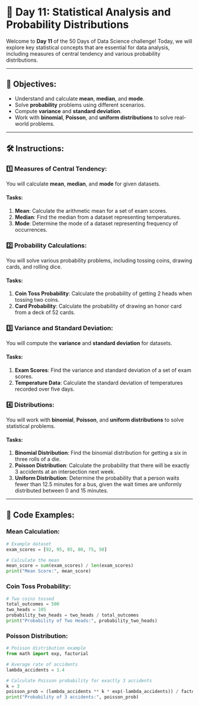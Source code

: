 # 📘 Day 11: Statistical Analysis and Probability Distributions

Welcome to **Day 11** of the 50 Days of Data Science challenge! Today, we will explore key statistical concepts that are essential for data analysis, including measures of central tendency and various probability distributions.

---

## 📝 Objectives:
- Understand and calculate **mean**, **median**, and **mode**.
- Solve **probability** problems using different scenarios.
- Compute **variance** and **standard deviation**.
- Work with **binomial**, **Poisson**, and **uniform distributions** to solve real-world problems.

---

## 🛠️ Instructions:

### 1️⃣ Measures of Central Tendency:  
You will calculate **mean**, **median**, and **mode** for given datasets.

#### Tasks:
1. **Mean**: Calculate the arithmetic mean for a set of exam scores.
2. **Median**: Find the median from a dataset representing temperatures.
3. **Mode**: Determine the mode of a dataset representing frequency of occurrences.

### 2️⃣ Probability Calculations:  
You will solve various probability problems, including tossing coins, drawing cards, and rolling dice.

#### Tasks:
1. **Coin Toss Probability**: Calculate the probability of getting 2 heads when tossing two coins.
2. **Card Probability**: Calculate the probability of drawing an honor card from a deck of 52 cards.

### 3️⃣ Variance and Standard Deviation:  
You will compute the **variance** and **standard deviation** for datasets.

#### Tasks:
1. **Exam Scores**: Find the variance and standard deviation of a set of exam scores.
2. **Temperature Data**: Calculate the standard deviation of temperatures recorded over five days.

### 4️⃣ Distributions:  
You will work with **binomial**, **Poisson**, and **uniform distributions** to solve statistical problems.

#### Tasks:
1. **Binomial Distribution**: Find the binomial distribution for getting a six in three rolls of a die.
2. **Poisson Distribution**: Calculate the probability that there will be exactly 3 accidents at an intersection next week.
3. **Uniform Distribution**: Determine the probability that a person waits fewer than 12.5 minutes for a bus, given the wait times are uniformly distributed between 0 and 15 minutes.

---

## 🧪 Code Examples:

### Mean Calculation:
```python
# Example dataset
exam_scores = [92, 95, 85, 80, 75, 50]

# Calculate the mean
mean_score = sum(exam_scores) / len(exam_scores)
print("Mean Score:", mean_score)
```

### Coin Toss Probability:
```python
# Two coins tossed
total_outcomes = 500
two_heads = 105
probability_two_heads = two_heads / total_outcomes
print("Probability of Two Heads:", probability_two_heads)
```

### Poisson Distribution:
```python
# Poisson distribution example
from math import exp, factorial

# Average rate of accidents
lambda_accidents = 1.4

# Calculate Poisson probability for exactly 3 accidents
k = 3
poisson_prob = (lambda_accidents ** k * exp(-lambda_accidents)) / factorial(k)
print("Probability of 3 accidents:", poisson_prob)
```